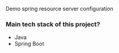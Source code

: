 Demo spring resource server configuration

### Main tech stack of this project?
* Java
* Spring Boot

